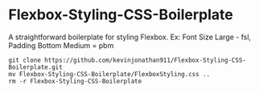 # Flexbox-Styling-CSS-Boilerplate
A straightforward boilerplate for styling Flexbox. Ex: Font Size Large - fsl, Padding Bottom Medium = pbm

`git clone https://github.com/kevinjonathan911/Flexbox-Styling-CSS-Boilerplate.git`\
`mv Flexbox-Styling-CSS-Boilerplate/FlexboxStyling.css ..`\
`rm -r Flexbox-Styling-CSS-Boilerplate`
